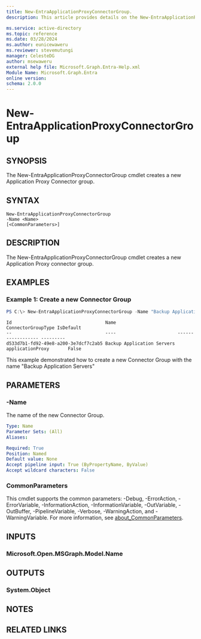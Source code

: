 ```yaml
---
title: New-EntraApplicationProxyConnectorGroup.
description: This article provides details on the New-EntraApplicationProxyConnectorGroup Command.

ms.service: active-directory
ms.topic: reference
ms.date: 03/28/2024
ms.author: eunicewaweru
ms.reviewer: stevemutungi
manager: CelesteDG
author: msewaweru
external help file: Microsoft.Graph.Entra-Help.xml
Module Name: Microsoft.Graph.Entra
online version:
schema: 2.0.0
---
```


# New-EntraApplicationProxyConnectorGroup

## SYNOPSIS
The New-EntraApplicationProxyConnectorGroup cmdlet creates a new Application Proxy Connector group.

## SYNTAX

```
New-EntraApplicationProxyConnectorGroup 
-Name <Name> 
[<CommonParameters>]
```

## DESCRIPTION
The New-EntraApplicationProxyConnectorGroup cmdlet creates a new Application Proxy connector group.

## EXAMPLES

### Example 1: Create a new Connector Group
```powershell
PS C:\> New-EntraApplicationProxyConnectorGroup -Name "Backup Application Servers"
```
```outout
Id                                   Name                       ConnectorGroupType IsDefault
--                                   ----                       ------------------ ---------
d533d7b1-fd92-49e8-a200-3e7dcf7c2ab5 Backup Application Servers applicationProxy       False
```

This example demonstrated how to create a new Connector Group with the name "Backup Application Servers"

## PARAMETERS

### -Name
The name of the new Connector Group.

```yaml
Type: Name
Parameter Sets: (All)
Aliases:

Required: True
Position: Named
Default value: None
Accept pipeline input: True (ByPropertyName, ByValue)
Accept wildcard characters: False
```

### CommonParameters
This cmdlet supports the common parameters: -Debug, -ErrorAction, -ErrorVariable, -InformationAction, -InformationVariable, -OutVariable, -OutBuffer, -PipelineVariable, -Verbose, -WarningAction, and -WarningVariable. For more information, see [about_CommonParameters](https://go.microsoft.com/fwlink/?LinkID=113216).

## INPUTS

### Microsoft.Open.MSGraph.Model.Name
## OUTPUTS

### System.Object
## NOTES

## RELATED LINKS
